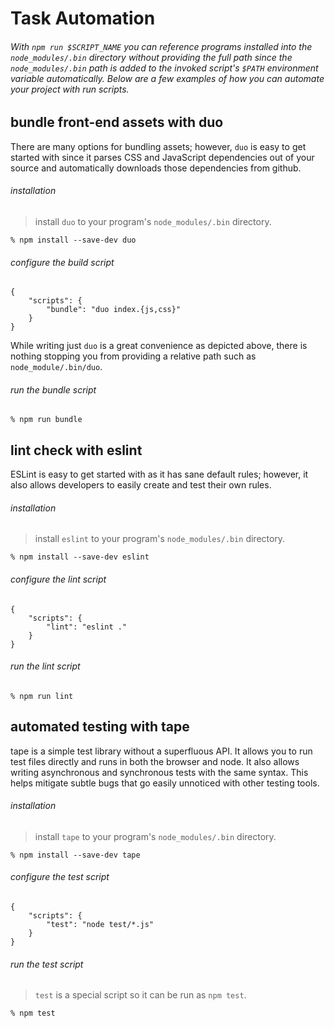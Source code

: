 # Task Automation

###### With `npm run $SCRIPT_NAME` you can reference programs installed into the `node_modules/.bin` directory without providing the full path since the `node_modules/.bin` path is added to the invoked script's `$PATH` environment variable automatically. Below are a few examples of how you can automate your project with run scripts.

## bundle front-end assets with duo

There are many options for bundling assets; however, `duo` is easy to get started with since it parses CSS and JavaScript dependencies out of your source and automatically downloads those dependencies from github.

###### installation

> install `duo` to your program's `node_modules/.bin` directory.

    % npm install --save-dev duo

###### configure the build script

    {
        "scripts": {
            "bundle": "duo index.{js,css}"
        }
    }

While writing just `duo` is a great convenience as depicted above, there is nothing stopping you from providing a relative path such as `node_module/.bin/duo`.

###### run the bundle script

    % npm run bundle

## lint check with eslint

ESLint is easy to get started with as it has sane default rules; however, it also allows developers to easily create and test their own rules.

###### installation

> install `eslint` to your program's `node_modules/.bin` directory.

    % npm install --save-dev eslint

###### configure the lint script

    {
        "scripts": {
            "lint": "eslint ."
        }
    }

###### run the lint script

    % npm run lint

## automated testing with tape

tape is a simple test library without a superfluous API. It allows you to run test files directly and runs in both the browser and node. It also allows writing asynchronous and synchronous tests with the same syntax. This helps mitigate subtle bugs that go easily unnoticed with other testing tools.

###### installation

> install `tape` to your program's `node_modules/.bin` directory.

    % npm install --save-dev tape

###### configure the test script

    {
        "scripts": {
            "test": "node test/*.js"
        }
    }

###### run the test script

> `test` is a special script so it can be run as `npm test`.

    % npm test

